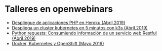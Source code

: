 # Talleres en openwebinars

* [Despliegue de aplicaciones PHP en Heroku (Abril,2019)](heroku_php)
* [Despliega un cluster kubernetes en 5 minutos con k3s (Abril,2019)](kubernetes_k3s)
* [Python requests: Consumiendo información de un servicio web Restful (Abril,2019)](python_requests)
* [Docker, Kubernetes y OpenShift (Mayo 2019)](docker_kubernetes_openshift)

